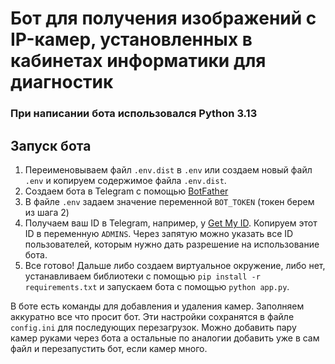 # Бот для получения изображений с IP-камер, установленных в кабинетах информатики для диагностик

### При написании бота использовался Python 3.13

## Запуск бота

1. Переименовываем файл ```.env.dist``` в ```.env``` или создаем новый файл ```.env``` и копируем содержимое файла ```.env.dist```.
2. Создаем бота в Telegram с помощью [BotFather](https://t.me/BotFather)
3. В файле ```.env``` задаем значение переменной ```BOT_TOKEN``` (токен берем из шага 2)
4. Получаем ваш ID в Telegram, например, у [Get My ID](https://t.me/getmyid_bot). Копируем этот ID в переменную ```ADMINS```. Через запятую можно указать все ID пользователей, которым нужно дать разрешение на использование бота.
5. Все готово! Дальше либо создаем виртуальное окружение, либо нет, устанавливаем библиотеки с помощью ```pip install -r requirements.txt``` и запускаем бота с помощью ```python app.py```.

В боте есть команды для добавления и удаления камер. Заполняем аккуратно все что просит бот. Эти настройки сохранятся в файле ```config.ini``` для последующих перезагрузок. Можно добавить пару камер руками через бота а остальные по аналогии добавить уже в сам файл и перезапустить бот, если камер много.
